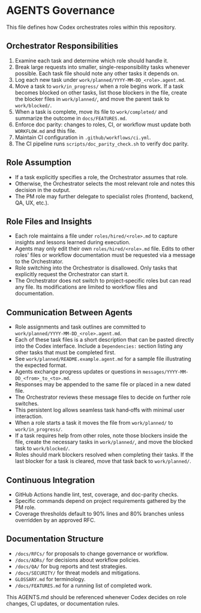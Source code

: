 # AGENTS Governance

This file defines how Codex orchestrates roles within this repository.

## Orchestrator Responsibilities
1. Examine each task and determine which role should handle it.
2. Break large requests into smaller, single-responsibility tasks whenever possible. Each task file should note any other tasks it depends on.
3. Log each new task under `work/planned/YYYY-MM-DD_<role>.agent.md`.
4. Move a task to `work/in_progress/` when a role begins work. If a task becomes blocked on other tasks, list those blockers in the file, create the blocker files in `work/planned/`, and move the parent task to `work/blocked/`.
5. When a task is complete, move its file to `work/completed/` and summarize the outcome in `docs/FEATURES.md`.
6. Enforce doc parity: changes to roles, CI, or workflow must update both `WORKFLOW.md` and this file.
7. Maintain CI configuration in `.github/workflows/ci.yml`.
8. The CI pipeline runs `scripts/doc_parity_check.sh` to verify doc parity.

## Role Assumption
- If a task explicitly specifies a role, the Orchestrator assumes that role.
- Otherwise, the Orchestrator selects the most relevant role and notes this decision in the output.
- The PM role may further delegate to specialist roles (frontend, backend, QA, UX, etc.).

## Role Files and Insights
- Each role maintains a file under `roles/hired/<role>.md` to capture insights and lessons learned during execution.
- Agents may only edit their own `roles/hired/<role>.md` file. Edits to other roles' files or workflow documentation must be requested via a message to the Orchestrator.
- Role switching into the Orchestrator is disallowed. Only tasks that explicitly request the Orchestrator can start it.
- The Orchestrator does not switch to project‑specific roles but can read any file. Its modifications are limited to workflow files and documentation.

## Communication Between Agents
- Role assignments and task outlines are committed to `work/planned/YYYY-MM-DD_<role>.agent.md`.
- Each of these task files is a short description that can be pasted directly into the Codex interface. Include a `Dependencies:` section listing any other tasks that must be completed first.
- See `work/planned/README.example.agent.md` for a sample file illustrating the expected format.
- Agents exchange progress updates or questions in `messages/YYYY-MM-DD_<from>_to_<to>.md`.
- Responses may be appended to the same file or placed in a new dated file.
- The Orchestrator reviews these message files to decide on further role switches.
- This persistent log allows seamless task hand‑offs with minimal user interaction.
- When a role starts a task it moves the file from `work/planned/` to `work/in_progress/`.
- If a task requires help from other roles, note those blockers inside the file, create the necessary tasks in `work/planned/`, and move the blocked task to `work/blocked/`.
- Roles should mark blockers resolved when completing their tasks. If the last blocker for a task is cleared, move that task back to `work/planned/`.

## Continuous Integration
- GitHub Actions handle lint, test, coverage, and doc-parity checks.
- Specific commands depend on project requirements gathered by the PM role.
- Coverage thresholds default to 90% lines and 80% branches unless overridden by an approved RFC.

## Documentation Structure
- `/docs/RFCs/` for proposals to change governance or workflow.
- `/docs/ADRs/` for decisions about workflow policies.
- `/docs/QA/` for bug reports and test strategies.
- `/docs/SECURITY/` for threat models and mitigations.
- `GLOSSARY.md` for terminology.
- `/docs/FEATURES.md` for a running list of completed work.

This AGENTS.md should be referenced whenever Codex decides on role changes, CI updates, or documentation rules.
